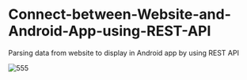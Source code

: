 # Connect-between-Website-and-Android-App-using-REST-API
Parsing data from website to display in Android app by using REST API

![555](https://user-images.githubusercontent.com/49819696/63478810-ecc0d900-c450-11e9-93be-a581714d3d12.png)
